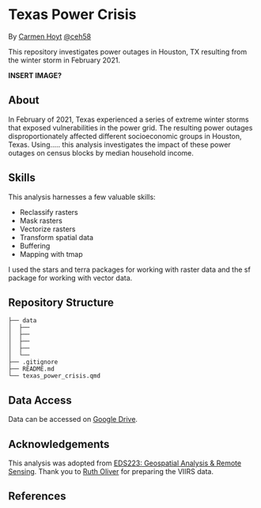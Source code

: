 # Texas Power Crisis
By [Carmen Hoyt](https://ceh58.github.io/) [@ceh58](https://github.com/ceh58)

This repository investigates power outages in Houston, TX resulting from the winter storm in February 2021.

**INSERT IMAGE?**

## About
In February of 2021, Texas experienced a series of extreme winter storms that exposed vulnerabilities in the power grid. The resulting power outages disproportionately affected different socioeconomic groups in Houston, Texas. Using..... this analysis investigates the impact of these power outages on census blocks by median household income. 

## Skills
This analysis harnesses a few valuable skills:
- Reclassify rasters
- Mask rasters
- Vectorize rasters
- Transform spatial data
- Buffering
- Mapping with tmap

I used the stars and terra packages for working with raster data and the sf package for working with vector data. 

## Repository Structure
```
├── data
│  ├── 
│  ├── 
│  ├── 
│  ├── 
│  └── 
├── .gitignore
├── README.md
└── texas_power_crisis.qmd
```
## Data Access
Data can be accessed on [Google Drive](https://drive.google.com/file/d/1bTk62xwOzBqWmmT791SbYbHxnCdjmBtw/view?usp=drive_link).

## Acknowledgements
This analysis was adopted from [EDS223: Geospatial Analysis & Remote Sensing](https://eds-223-geospatial.github.io/). Thank you to [Ruth Oliver]() for preparing the VIIRS data.

## References

